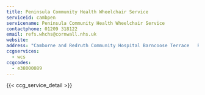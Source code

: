 ```yaml
---
title: Peninsula Community Health Wheelchair Service
serviceid: cambpen
servicename: Peninsula Community Health Wheelchair Service
contactphone: 01209 318122
email: refs.whchs@cornwall.nhs.uk
website: 
address: "Camborne and Redruth Community Hospital Barncoose Terrace   Redruth Cornwall TR153ER"
ccgservices:
  - wcs
ccgcodes:
  - e38000089
---
```


{{< ccg_service_detail >}}
